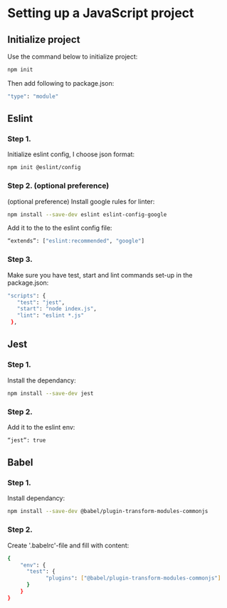 # Setting up a JavaScript project

## Initialize project

Use the command below to initialize project:

```bash
npm init
```

Then add following to package.json:

```bash
"type": "module"
```

## Eslint

### Step 1.

Initialize eslint config, I choose json format:

```bash
npm init @eslint/config
```

### Step 2. (optional preference)

(optional preference) Install google rules for linter:

```bash
npm install --save-dev eslint eslint-config-google
```

Add it to the to the eslint config file:

```bash
“extends”: ["eslint:recommended", "google"]
```

### Step 3.

Make sure you have test, start and lint commands set-up in the package.json:

```bash
"scripts": {
   "test": "jest",
   "start": "node index.js",
   "lint": "eslint *.js"
 },
```

## Jest

### Step 1.

Install the dependancy:

```bash
npm install --save-dev jest
```

### Step 2.

Add it to the eslint env:

```bash
“jest”: true
```

## Babel

### Step 1.

Install dependancy:

```bash
npm install --save-dev @babel/plugin-transform-modules-commonjs
```

### Step 2.

Create '.babelrc'-file and fill with content:

```bash
{
	"env": {
	  "test": {
			"plugins": ["@babel/plugin-transform-modules-commonjs"]
	  }
	}
}
```
